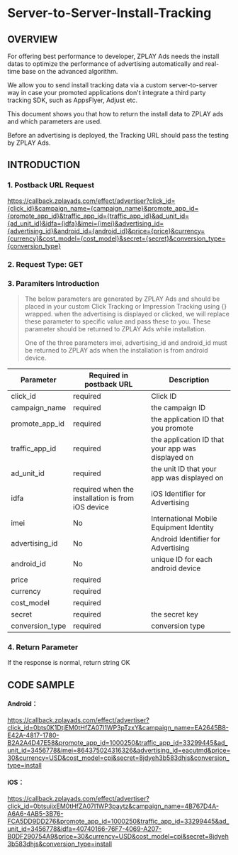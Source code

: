 # Server-to-Server-Install-Tracking
## OVERVIEW
For offering best performance to developer, ZPLAY Ads needs the install datas to optimize the performance of advertising automatically and real-time base on the advanced algorithm.

We allow you to send install tracking data via a custom server-to-server way in case your promoted applications don't integrate a third party tracking SDK, such as AppsFlyer, Adjust etc. 

This document shows you that how to return the install data to ZPLAY ads and which parameters are used.

Before an advertising is deployed, the Tracking URL should pass the testing by ZPLAY Ads.

## INTRODUCTION
### 1. Postback URL Request
https://callback.zplayads.com/effect/advertiser?click_id={click_id}&campaign_name={campaign_name}&promote_app_id={promote_app_id}&traffic_app_id={traffic_app_id}&ad_unit_id={ad_unit_id}&idfa={idfa}&imei={imei}&advertising_id={advertising_id}&android_id={android_id}&price={price}&currency={currency}&cost_model={cost_model}&secret={secret}&conversion_type={conversion_type}

### 2. Request Type: GET

### 3. Paramiters Introduction 
> The below parameters are generated by ZPLAY Ads and should be placed in your custom Click Tracking or Impression Tracking using {} wrapped. when the advertising is displayed or clicked, we will replace these parameter to specific value and pass these to you. These parameter should be returned to ZPLAY Ads while installation.
> 
> One of the three parameters imei, advertising_id and android_id must be returned to ZPLAY ads when the installation is from android device.

|Parameter|Required in postback URL|Description|
|------|---|----|
|click_id|required|Click ID|
|campaign_name|required|the campaign ID|
|promote_app_id|required|the application ID that you promote|
|traffic_app_id|required|the application ID that your app was displayed on|
|ad_unit_id|required|the unit ID that your app was displayed on|
|idfa|required when the installation is from iOS device|iOS Identifier for Advertising|
|imei|No|International Mobile Equipment Identity|
|advertising_id|No|Android Identifier for Advertising|
|android_id|No|unique ID for each android device|
|price|required||
|currency|required||
|cost_model|required||
|secret|required|the secret key|
|conversion_type|required|conversion type|

### 4. Return Parameter
If the response is normal, return string OK

## CODE SAMPLE
#### Android：
https://callback.zplayads.com/effect/advertiser?click_id=0bts0K1DtjEM0tHfZA07I1WP3pTzxY&campaign_name=EA2645B8-E42A-4817-1780-B2A2A4D47E58&promote_app_id=1000250&traffic_app_id=33299445&ad_unit_id=3456778&imei=864375024316326&advertising_id=eacutmd&price=30&currency=USD&cost_model=cpi&secret=8jdyeh3b583dhjs&conversion_type=install

#### iOS：
https://callback.zplayads.com/effect/advertiser?click_id=0btsuijxEM0tHfZA07I1WP3paytz&campaign_name=4B767D4A-A6A6-4AB5-3B76-FCA5DD9DD276&promote_app_id=1000250&traffic_app_id=33299445&ad_unit_id=3456778&idfa=40740166-76F7-4069-A207-B0DF290754A9&price=30&currency=USD&cost_model=cpi&secret=8jdyeh3b583dhjs&conversion_type=install
